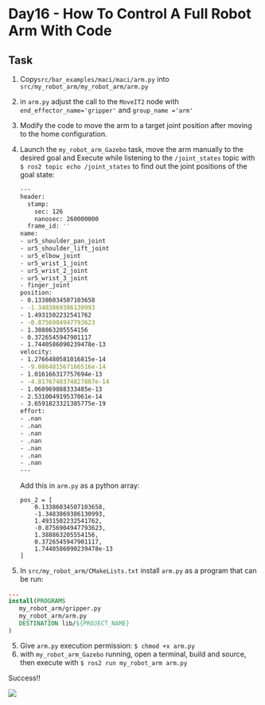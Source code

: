 # Day16 - How To Control A Full Robot Arm With Code

## Task

1. Copy`src/bar_examples/maci/maci/arm.py` into `src/my_robot_arm/my_robot_arm/arm.py`
2. in `arm.py` adjust the call to the `MoveIT2` node with `end_effector_name='gripper'` and `group_name ='arm'`
3. Modify the code to move the arm to a target joint position after moving to the home configuration. 
4. Launch the `my_robot_arm_Gazebo` task, move the arm manually to the desired goal and Execute while listening to the `/joint_states` topic with `$ ros2 topic echo /joint_states` to find out the joint positions of the goal state: 
   ```bash
   ---
   header:
     stamp:
       sec: 126
       nanosec: 260000000
     frame_id: ''
   name:
   - ur5_shoulder_pan_joint
   - ur5_shoulder_lift_joint
   - ur5_elbow_joint
   - ur5_wrist_1_joint
   - ur5_wrist_2_joint
   - ur5_wrist_3_joint
   - finger_joint
   position:
   - 0.13386034507103658
   - -1.3483869386130993
   - 1.4931502232541762
   - -0.8756904947793623
   - 1.388863205554156
   - 0.3726545947901117
   - 1.7440586090239478e-13
   velocity:
   - 1.2766480581016815e-14
   - -9.086481567166516e-14
   - 1.016166317757694e-13
   - -4.8176740374827887e-14
   - 1.060969888333485e-13
   - 2.531004919537061e-14
   - 3.6591823321385775e-19
   effort:
   - .nan
   - .nan
   - .nan
   - .nan
   - .nan
   - .nan
   - .nan
   ---
   ```

   Add this in `arm.py` as a python array: 
   ```
   pos_2 = [
       0.13386034507103658,
       -1.3483869386130993,
       1.4931502232541762,
       -0.8756904947793623,
       1.388863205554156,
       0.3726545947901117,
       1.7440586090239478e-13
   ]
   ```
5. In `src/my_robot_arm/CMakeLists.txt` install `arm.py` as a program that can be run:

```cmake
...
install(PROGRAMS
   my_robot_arm/gripper.py
   my_robot_arm/arm.py
   DESTINATION lib/${PROJECT_NAME}
)
```

5. Give `arm.py` execution permission: `$ chmod +x arm.py`
6. with `my_robot_arm_Gazebo` running, open a terminal, build and source, then execute with `$ ros2 run my_robot_arm arm.py` 

Success!!

![](./assets/Day16_teaser.gif)

